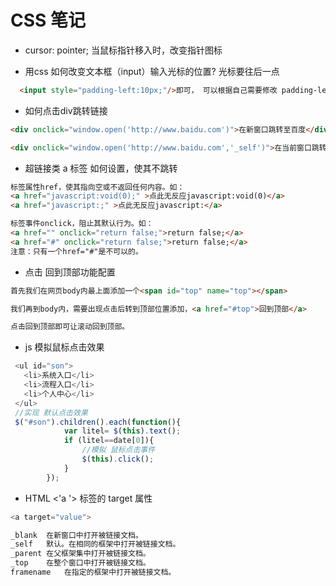 # CSS 笔记


* cursor: pointer; 当鼠标指针移入时，改变指针图标

* 用css 如何改变文本框（input）输入光标的位置? 光标要往后一点
 ```html
   <input style="padding-left:10px;"/>即可， 可以根据自己需要修改 padding-left的值
```
 * 如何点击div跳转链接
 ```html
<div onclick="window.open('http://www.baidu.com')">在新窗口跳转至百度</div>

<div onclick="window.open('http://www.baidu.com','_self')">在当前窗口跳转至百度</div>
``` 
* 超链接类 a 标签 如何设置，使其不跳转
 ```html
标签属性href，使其指向空或不返回任何内容。如：
<a href="javascript:void(0);" >点此无反应javascript:void(0)</a>
<a href="javascript:;" >点此无反应javascript:</a>

标签事件onclick，阻止其默认行为。如：
<a href="" onclick="return false;">return false;</a>
<a href="#" onclick="return false;">return false;</a>
注意：只有一个href="#"是不可以的。

```
 * 点击 回到顶部功能配置
 ```html
首先我们在网页body内最上面添加一个<span id="top" name="top"></span>

我们再到body内，需要出现点击后转到顶部位置添加，<a href="#top">回到顶部</a>

点击回到顶部即可让滚动回到顶部。
```
* js 模拟鼠标点击效果
```javascript
 <ul id="son">
   <li>系统入口</li>
   <li>流程入口</li>
   <li>个人中心</li>
 </ul>
 //实现 默认点击效果
 $("#son").children().each(function(){
            var litel= $(this).text();
            if (litel==date[0]){
                //模拟 鼠标点击事件 
                $(this).click();
            }
        });
```

* HTML <'a '> 标签的 target 属性
```javascript
<a target="value">

_blank	在新窗口中打开被链接文档。
_self	默认。在相同的框架中打开被链接文档。
_parent	在父框架集中打开被链接文档。
_top	在整个窗口中打开被链接文档。
framename	在指定的框架中打开被链接文档。
```




